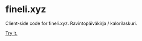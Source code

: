 # fineli.xyz

Client-side code for fineli.xyz. Ravintopäiväkirja / kalorilaskuri.

[Try it.](https://www.fineli.xyz)

